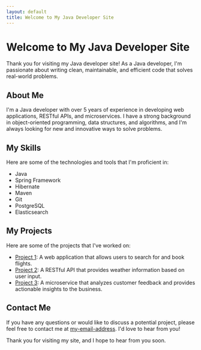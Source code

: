 ```yaml
---
layout: default
title: Welcome to My Java Developer Site
---
```


# Welcome to My Java Developer Site

Thank you for visiting my Java developer site! As a Java developer, I'm passionate about writing clean, maintainable, and efficient code that solves real-world problems.

## About Me

I'm a Java developer with over 5 years of experience in developing web applications, RESTful APIs, and microservices. I have a strong background in object-oriented programming, data structures, and algorithms, and I'm always looking for new and innovative ways to solve problems.

## My Skills

Here are some of the technologies and tools that I'm proficient in:

- Java
- Spring Framework
- Hibernate
- Maven
- Git
- PostgreSQL
- Elasticsearch

## My Projects

Here are some of the projects that I've worked on:

- [Project 1](link-to-project-1): A web application that allows users to search for and book flights.
- [Project 2](link-to-project-2): A RESTful API that provides weather information based on user input.
- [Project 3](link-to-project-3): A microservice that analyzes customer feedback and provides actionable insights to the business.

## Contact Me

If you have any questions or would like to discuss a potential project, please feel free to contact me at [my-email-address](mailto:my-email-address). I'd love to hear from you!

Thank you for visiting my site, and I hope to hear from you soon.